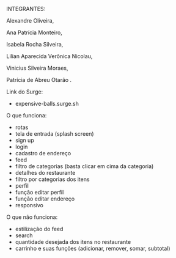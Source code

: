 INTEGRANTES:

Alexandre Oliveira,

Ana Patrícia Monteiro,

Isabela Rocha Silveira,

Lilian Aparecida Verônica Nicolau,

Vinicius Silveira Moraes,

Patrícia de Abreu Otarão
.




Link do Surge:

- expensive-balls.surge.sh


O que funciona:
- rotas
- tela de entrada (splash screen)
- sign up
- login
- cadastro de endereço
- feed
- filtro de categorias (basta clicar em cima da categoria)
- detalhes do restaurante
- filtro por categorias dos itens
- perfil
- função editar perfil
- função editar endereço
- responsivo

O que não funciona:
- estilização do feed
- search
- quantidade desejada dos itens no restaurante
- carrinho e suas funções (adicionar, remover, somar, subtotal)
